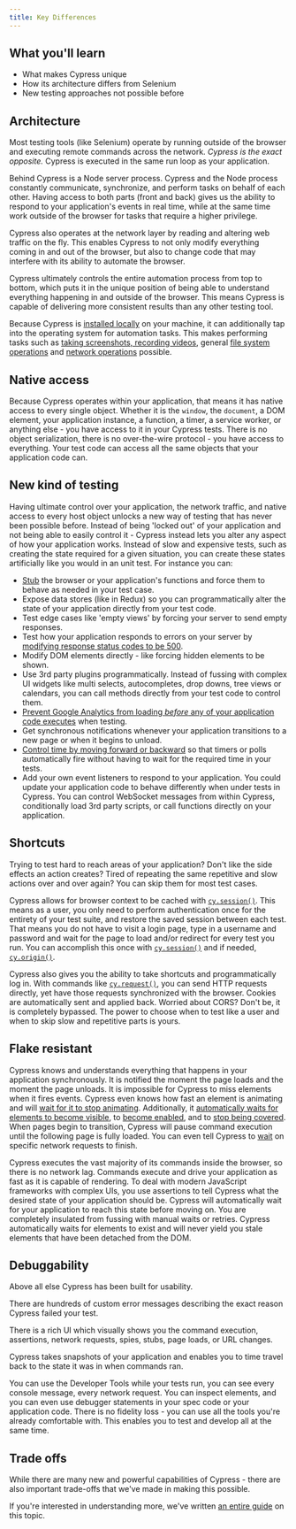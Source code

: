 ```yaml
---
title: Key Differences
---
```


<Alert type="info">

## <Icon name="graduation-cap"></Icon> What you'll learn

- What makes Cypress unique
- How its architecture differs from Selenium
- New testing approaches not possible before

</Alert>

## Architecture

Most testing tools (like Selenium) operate by running outside of the browser and
executing remote commands across the network. _Cypress is the exact opposite._
Cypress is executed in the same run loop as your application.

Behind Cypress is a Node server process. Cypress and the Node process constantly
communicate, synchronize, and perform tasks on behalf of each other. Having
access to both parts (front and back) gives us the ability to respond to your
application's events in real time, while at the same time work outside of the
browser for tasks that require a higher privilege.

Cypress also operates at the network layer by reading and altering web traffic
on the fly. This enables Cypress to not only modify everything coming in and out
of the browser, but also to change code that may interfere with its ability to
automate the browser.

Cypress ultimately controls the entire automation process from top to bottom,
which puts it in the unique position of being able to understand everything
happening in and outside of the browser. This means Cypress is capable of
delivering more consistent results than any other testing tool.

Because Cypress is
[installed locally](/guides/getting-started/installing-cypress) on your machine,
it can additionally tap into the operating system for automation tasks. This
makes performing tasks such as
[taking screenshots, recording videos](/guides/guides/screenshots-and-videos),
general [file system operations](/api/commands/exec) and
[network operations](/api/commands/request) possible.

## Native access

Because Cypress operates within your application, that means it has native
access to every single object. Whether it is the `window`, the `document`, a DOM
element, your application instance, a function, a timer, a service worker, or
anything else - you have access to it in your Cypress tests. There is no object
serialization, there is no over-the-wire protocol - you have access to
everything. Your test code can access all the same objects that your application
code can.

## New kind of testing

Having ultimate control over your application, the network traffic, and native
access to every host object unlocks a new way of testing that has never been
possible before. Instead of being 'locked out' of your application and not being
able to easily control it - Cypress instead lets you alter any aspect of how
your application works. Instead of slow and expensive tests, such as creating
the state required for a given situation, you can create these states
artificially like you would in an unit test. For instance you can:

- [Stub](/api/commands/stub) the browser or your application's functions and
  force them to behave as needed in your test case.
- Expose data stores (like in Redux) so you can programmatically alter the state
  of your application directly from your test code.
- Test edge cases like 'empty views' by forcing your server to send empty
  responses.
- Test how your application responds to errors on your server by
  [modifying response status codes to be 500](/api/commands/route).
- Modify DOM elements directly - like forcing hidden elements to be shown.
- Use 3rd party plugins programmatically. Instead of fussing with complex UI
  widgets like multi selects, autocompletes, drop downs, tree views or
  calendars, you can call methods directly from your test code to control them.
- [Prevent Google Analytics from loading _before_ any of your application code executes](/guides/references/configuration#blockHosts)
  when testing.
- Get synchronous notifications whenever your application transitions to a new
  page or when it begins to unload.
- [Control time by moving forward or backward](/api/commands/clock) so that
  timers or polls automatically fire without having to wait for the required
  time in your tests.
- Add your own event listeners to respond to your application. You could update
  your application code to behave differently when under tests in Cypress. You
  can control WebSocket messages from within Cypress, conditionally load 3rd
  party scripts, or call functions directly on your application.

## Shortcuts

Trying to test hard to reach areas of your application? Don't like the side
effects an action creates? Tired of repeating the same repetitive and slow
actions over and over again? You can skip them for most test cases.

Cypress allows for browser context to be cached with
[`cy.session()`](/api/commands/session). This means as a user, you only need to
perform authentication once for the entirety of your test suite, and restore the
saved session between each test. That means you do not have to visit a login
page, type in a username and password and wait for the page to load and/or
redirect for every test you run. You can accomplish this once with
[`cy.session()`](/api/commands/session) and if needed,
[`cy.origin()`](/api/commands/origin).

Cypress also gives you the ability to take shortcuts and programmatically log
in. With commands like [`cy.request()`](/api/commands/request), you can send
HTTP requests directly, yet have those requests synchronized with the browser.
Cookies are automatically sent and applied back. Worried about CORS? Don't be,
it is completely bypassed. The power to choose when to test like a user and when
to skip slow and repetitive parts is yours.

## Flake resistant

Cypress knows and understands everything that happens in your application
synchronously. It is notified the moment the page loads and the moment the page
unloads. It is impossible for Cypress to miss elements when it fires events.
Cypress even knows how fast an element is animating and will
[wait for it to stop animating](/guides/core-concepts/interacting-with-elements#Animations).
Additionally, it
[automatically waits for elements to become visible](/guides/core-concepts/interacting-with-elements#Visibility),
to [become enabled](/guides/core-concepts/interacting-with-elements#Disability),
and to
[stop being covered](/guides/core-concepts/interacting-with-elements#Covering).
When pages begin to transition, Cypress will pause command execution until the
following page is fully loaded. You can even tell Cypress to
[wait](/api/commands/wait) on specific network requests to finish.

Cypress executes the vast majority of its commands inside the browser, so there
is no network lag. Commands execute and drive your application as fast as it is
capable of rendering. To deal with modern JavaScript frameworks with complex
UIs, you use assertions to tell Cypress what the desired state of your
application should be. Cypress will automatically wait for your application to
reach this state before moving on. You are completely insulated from fussing
with manual waits or retries. Cypress automatically waits for elements to exist
and will never yield you stale elements that have been detached from the DOM.

## Debuggability

Above all else Cypress has been built for usability.

There are hundreds of custom error messages describing the exact reason Cypress
failed your test.

There is a rich UI which visually shows you the command execution, assertions,
network requests, spies, stubs, page loads, or URL changes.

Cypress takes snapshots of your application and enables you to time travel back
to the state it was in when commands ran.

You can use the Developer Tools while your tests run, you can see every console
message, every network request. You can inspect elements, and you can even use
debugger statements in your spec code or your application code. There is no
fidelity loss - you can use all the tools you're already comfortable with. This
enables you to test and develop all at the same time.

## Trade offs

While there are many new and powerful capabilities of Cypress - there are also
important trade-offs that we've made in making this possible.

If you're interested in understanding more, we've written
[an entire guide](/guides/references/trade-offs) on this topic.
